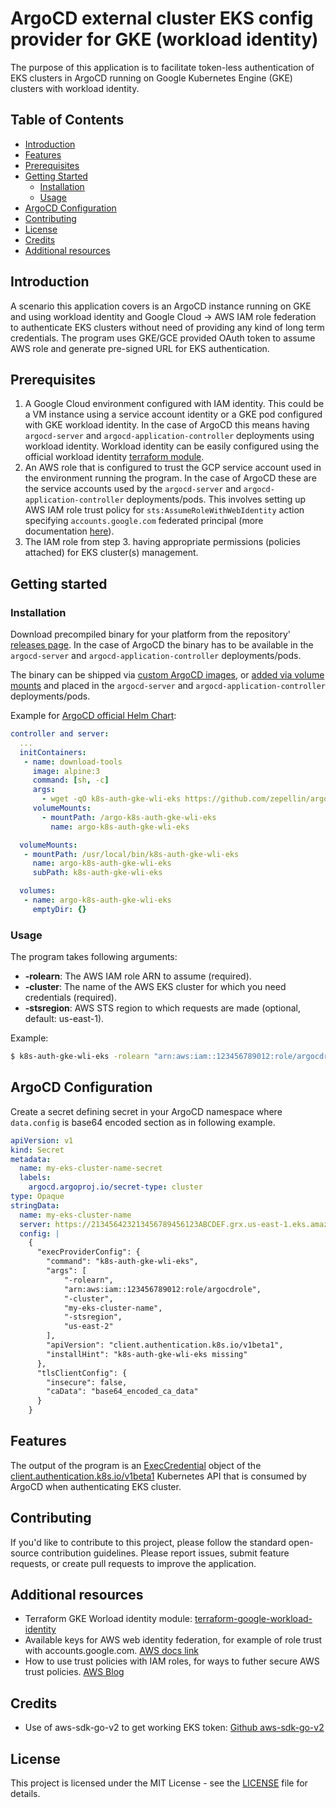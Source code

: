 # ArgoCD external cluster EKS config provider for GKE (workload identity)

The purpose of this application is to facilitate token-less authentication of EKS clusters in ArgoCD running on Google Kubernetes Engine (GKE) clusters with workload identity. 

## Table of Contents

- [Introduction](#introduction)
- [Features](#features)
- [Prerequisites](#prerequisites)
- [Getting Started](#getting-started)
  - [Installation](#installation)
  - [Usage](#usage)
- [ArgoCD Configuration](#argocd-configuration)
- [Contributing](#contributing)
- [License](#license)
- [Credits](#credits)
- [Additional resources](#additional-resources)

## Introduction
A scenario this application covers is an ArgoCD instance running on GKE and using workload identity and Google Cloud -> AWS IAM role federation to authenticate EKS clusters without need of providing any kind of long term credentials. The program uses GKE/GCE provided OAuth token to assume AWS role and generate pre-signed URL for EKS authentication.

## Prerequisites
1. A Google Cloud environment configured with IAM identity. This could be a VM instance using a service account identity or a GKE pod configured with GKE workload identity. In the case of ArgoCD this means having `argocd-server` and `argocd-application-controller` deployments using workload identity. Workload identity can be easily configured using the official workload identity [terraform module](https://registry.terraform.io/modules/terraform-google-modules/kubernetes-engine/google/latest/submodules/workload-identity).
2. An AWS role that is configured to trust the GCP service account used in the environment running the program. In the case of ArgoCD these are the service accounts used by the `argocd-server` and `argocd-application-controller` deployments/pods. This involves setting up AWS IAM role trust policy for `sts:AssumeRoleWithWebIdentity` action specifying `accounts.google.com` federated principal (more documentation [here](https://gist.github.com/wvanderdeijl/c6a9a9f26149cea86039b3608e3556c1)).
3. The IAM role from step 3. having appropriate permissions (policies attached) for EKS cluster(s) management.

## Getting started
### Installation
Download precompiled binary for your platform from the repository' [releases page](https://github.com/zepellin/argocd-k8s-auth-gke-wli-eks/releases). In the case of ArgoCD the binary has to be available in the `argocd-server` and `argocd-application-controller` deployments/pods.

The binary can be shipped via [custom ArgoCD images](https://argo-cd.readthedocs.io/en/stable/operator-manual/custom_tools/#byoi-build-your-own-image), or [added via volume mounts](https://argo-cd.readthedocs.io/en/stable/operator-manual/custom_tools/#adding-tools-via-volume-mounts) and placed in the `argocd-server` and `argocd-application-controller` deployments/pods.

Example for [ArgoCD official Helm Chart](https://github.com/argoproj/argo-helm/blob/main/charts/argo-cd/values.yaml#L655-L675):
```yaml
controller and server:
  ...
  initContainers:
   - name: download-tools
     image: alpine:3
     command: [sh, -c]
     args:
       - wget -qO k8s-auth-gke-wli-eks https://github.com/zepellin/argocd-k8s-auth-gke-wli-eks/releases/download/v0.1.0/k8s-auth-gke-wli-eks-v0.1.0-linux-amd64 && chmod +x k8s-auth-gke-wli-eks && mv k8s-auth-gke-wli-eks /argo-k8s-auth-gke-wli-eks/
     volumeMounts:
       - mountPath: /argo-k8s-auth-gke-wli-eks
         name: argo-k8s-auth-gke-wli-eks

  volumeMounts:
   - mountPath: /usr/local/bin/k8s-auth-gke-wli-eks
     name: argo-k8s-auth-gke-wli-eks
     subPath: k8s-auth-gke-wli-eks

  volumes:
   - name: argo-k8s-auth-gke-wli-eks
     emptyDir: {}
```
### Usage
The program takes following arguments:

* **-rolearn**: The AWS IAM role ARN to assume (required).
* **-cluster**: The name of the AWS EKS cluster for which you need credentials (required).
* **-stsregion**: AWS STS region to which requests are made (optional, default: us-east-1).

Example:
```bash
$ k8s-auth-gke-wli-eks -rolearn "arn:aws:iam::123456789012:role/argocdrole" -cluster "my-eks-cluster-name" -stsregion "us-east-1"
```
## ArgoCD Configuration
Create a secret defining secret in your ArgoCD namespace where `data.config` is base64 encoded section as in following example.
```yaml
apiVersion: v1
kind: Secret
metadata:
  name: my-eks-cluster-name-secret
  labels:
    argocd.argoproj.io/secret-type: cluster
type: Opaque
stringData:
  name: my-eks-cluster-name
  server: https://213456423213456789456123ABCDEF.grx.us-east-1.eks.amazonaws.com
  config: |
    {
      "execProviderConfig": {
        "command": "k8s-auth-gke-wli-eks",
        "args": [
            "-rolearn",
            "arn:aws:iam::123456789012:role/argocdrole",
            "-cluster",
            "my-eks-cluster-name",
            "-stsregion",
            "us-east-2"
        ],
        "apiVersion": "client.authentication.k8s.io/v1beta1",
        "installHint": "k8s-auth-gke-wli-eks missing"
      },
      "tlsClientConfig": {
        "insecure": false,
        "caData": "base64_encoded_ca_data"
      }
    }
```

## Features
The output of the program is an [ExecCredential](https://kubernetes.io/docs/reference/config-api/client-authentication.v1beta1/#client-authentication-k8s-io-v1beta1-ExecCredential) object of the [client.authentication.k8s.io/v1beta1](https://kubernetes.io/docs/reference/config-api/client-authentication.v1beta1/) Kubernetes API that is consumed by ArgoCD when authenticating EKS cluster. 

## Contributing
If you'd like to contribute to this project, please follow the standard open-source contribution guidelines. Please report issues, submit feature requests, or create pull requests to improve the application.

## Additional resources
* Terraform GKE Worload identity module: [terraform-google-workload-identity
](https://registry.terraform.io/modules/terraform-google-modules/kubernetes-engine/google/latest/submodules/workload-identity)
* Available keys for AWS web identity federation, for example of role trust with accounts.google.com. [AWS docs link](https://docs.aws.amazon.com/IAM/latest/UserGuide/reference_policies_iam-condition-keys.html)
* How to use trust policies with IAM roles, for ways to futher secure AWS trust policies. [AWS Blog](https://aws.amazon.com/es/blogs/security/how-to-use-trust-policies-with-iam-roles/)

## Credits
* Use of aws-sdk-go-v2 to get working EKS token: [Github aws-sdk-go-v2](https://github.com/aws/aws-sdk-go-v2/issues/1922)

## License
This project is licensed under the MIT License - see the [LICENSE](LICENSE) file for details.